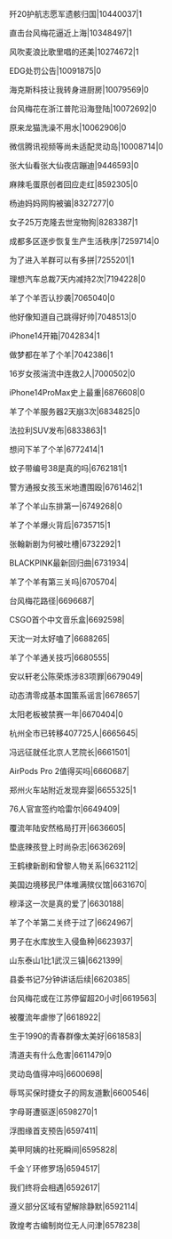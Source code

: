歼20护航志愿军遗骸归国|10440037|1

直击台风梅花逼近上海|10348497|1

风吹麦浪比歌里唱的还美|10274672|1

EDG处罚公告|10091875|0

海克斯科技让我转身进厨房|10079569|0

台风梅花在浙江普陀沿海登陆|10072692|0

原来龙猫洗澡不用水|10062906|0

微信腾讯视频等尚未适配灵动岛|10008714|0

张大仙看张大仙夜店蹦迪|9446593|0

麻辣毛蛋原创者回应走红|8592305|0

杨迪妈妈网购被骗|8327277|0

女子25万克隆去世宠物狗|8283387|1

成都多区逐步恢复生产生活秩序|7259714|0

为了进入羊群可以有多拼|7255201|1

理想汽车总裁7天内减持2次|7194228|0

羊了个羊否认抄袭|7065040|0

他好像知道自己跳得好帅|7048513|0

iPhone14开箱|7042834|1

做梦都在羊了个羊|7042386|1

16岁女孩湍流中连救2人|7000502|0

iPhone14ProMax史上最重|6876608|0

羊了个羊服务器2天崩3次|6834825|0

法拉利SUV发布|6833863|1

想问下羊了个羊|6772414|1

蚊子带编号38是真的吗|6762181|1

警方通报女孩玉米地遭围殴|6761462|1

羊了个羊山东排第一|6749268|0

羊了个羊爆火背后|6735715|1

张翰新剧为何被吐槽|6732292|1

BLACKPINK最新回归曲|6731934|

羊了个羊有第三关吗|6705704|

台风梅花路径|6696687|

CSGO首个中文音乐盒|6692598|

天沈一对太好嗑了|6688265|

羊了个羊通关技巧|6680555|

安以轩老公陈荣炼涉83项罪|6679049|

动态清零成基本国策系谣言|6678657|

太阳老板被禁赛一年|6670404|0

杭州全市已转移407725人|6665645|

冯远征就任北京人艺院长|6661501|

AirPods Pro 2值得买吗|6660687|

郑州火车站附近发现弃婴|6655325|1

76人官宣签约哈雷尔|6649409|

覆流年陆安然格局打开|6636605|

垫底辣孩登上时尚杂志|6636269|

王鹤棣新剧和曾黎人物关系|6632112|

美国边境移民尸体堆满殡仪馆|6631670|

穆泽这一次是真的爱了|6630188|

羊了个羊第二关终于过了|6624967|

男子在水库放生入侵鱼种|6623937|

山东泰山1比1武汉三镇|6621399|

县委书记7分钟讲话后续|6620385|

台风梅花或在江苏停留超20小时|6619563|

被覆流年虐惨了|6618922|

生于1990的青春群像太美好|6618583|

清道夫有什么危害|6611479|0

灵动岛值得冲吗|6600698|

辱骂买保时捷女子的网友道歉|6600546|

字母哥遭驱逐|6598270|1

浮图缘首支预告|6597411|

美甲阿姨的社死瞬间|6595828|

千金丫环修罗场|6594517|

我们终将会相遇|6592617|

遵义部分区域有望解除静默|6592114|

敦煌考古编制岗位无人问津|6578238|

